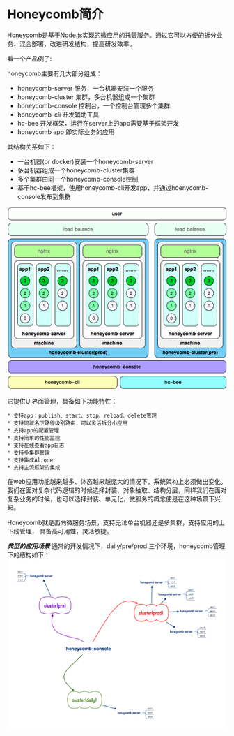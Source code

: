 # Honeycomb简介

Honeycomb是基于Node.js实现的微应用的托管服务。通过它可以方便的拆分业务、混合部署，改进研发结构，提高研发效率。

看一个产品例子:


honeycomb主要有几大部分组成： 

* honeycomb-server 服务，一台机器安装一个服务
* honeycomb-cluster 集群，多台机器组成一个集群
* honeycomb-console 控制台，一个控制台管理多个集群
* honeycomb-cli 开发辅助工具
* hc-bee 开发框架，运行在server上的app需要基于框架开发
* honeycomb app 即实际业务的应用

其结构关系如下：
* 一台机器(or docker)安装一个honeycomb-server
* 多台机器组成一个honeycomb-cluster集群
* 多个集群由同一个honeycomb-console控制
* 基于hc-bee框架，使用honeycomb-cli开发app，并通过hoenycomb-console发布到集群

![honeycomb-server-arch](res_/1516697865323_1.png)


它提供UI界面管理，具备如下功能特性：

	* 支持app：publish、start、stop、reload、delete管理
	* 支持同域名下路径级别路由，可以灵活拆分小应用
	* 支持app的配置管理
	* 支持简单的性能监控
	* 支持在线查看app日志
	* 支持多集群管理
	* 支持集成Aliode
	* 支持主流框架的集成

在web应用功能越来越多、体态越来越庞大的情况下，系统架构上必须做出变化。我们在面对复杂代码逻辑的时候选择封装、对象抽取、结构分层，同样我们在面对复杂业务的时候，也可以选择封装、单元化，微服务的概念便是在这种场景下兴起。

Honeycomb就是面向微服务场景，支持无论单台机器还是多集群，支持应用的上下线管理， 具备高可用性，灵活敏捷。

***典型的应用场景*** 通常的开发情况下，daily/pre/prod 三个环境，honeycomb管理下的结构如下：
![honeycomb-dev](res_/1514204566805_1.png)
